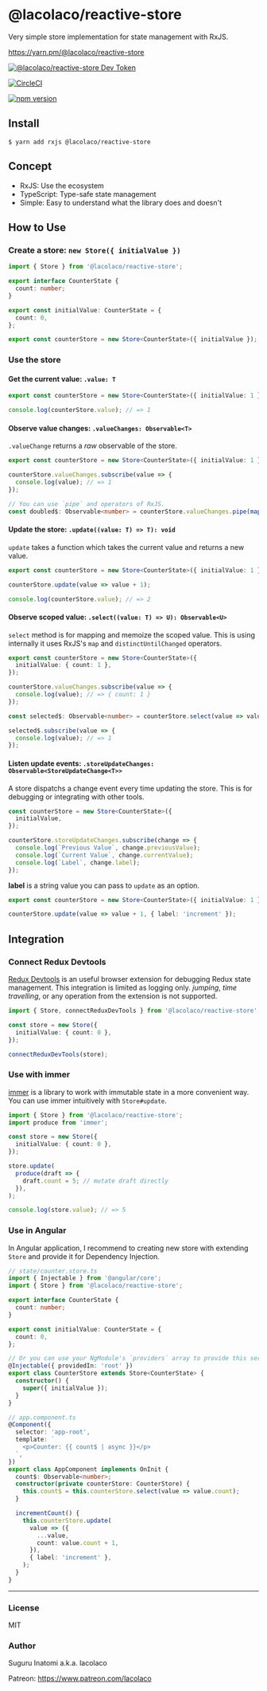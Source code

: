 # @lacolaco/reactive-store

Very simple store implementation for state management with RxJS.

https://yarn.pm/@lacolaco/reactive-store

[![@lacolaco/reactive-store Dev Token](https://badge.devtoken.rocks/@lacolaco/reactive-store)](https://devtoken.rocks/package/@lacolaco/reactive-store)

[![CircleCI](https://circleci.com/gh/lacolaco/reactive-store.svg?style=svg)](https://circleci.com/gh/lacolaco/reactive-store)

[![npm version](https://badge.fury.io/js/%40lacolaco%2Freactive-store.svg)](https://badge.fury.io/js/%40lacolaco%2Freactive-store)

## Install

```
$ yarn add rxjs @lacolaco/reactive-store
```

## Concept

- RxJS: Use the ecosystem
- TypeScript: Type-safe state management
- Simple: Easy to understand what the library does and doesn't

## How to Use

### Create a store: `new Store({ initialValue })`

```ts
import { Store } from '@lacolaco/reactive-store';

export interface CounterState {
  count: number;
}

export const initialValue: CounterState = {
  count: 0,
};

export const counterStore = new Store<CounterState>({ initialValue });
```

### Use the store

#### Get the current value: `.value: T`

```ts
export const counterStore = new Store<CounterState>({ initialValue: 1 });

console.log(counterStore.value); // => 1
```

#### Observe value changes: `.valueChanges: Observable<T>`

`.valueChange` returns a _raw_ observable of the store.

```ts
export const counterStore = new Store<CounterState>({ initialValue: 1 });

counterStore.valueChanges.subscribe(value => {
  console.log(value); // => 1
});

// You can use `pipe` and operators of RxJS.
const doubled$: Observable<number> = counterStore.valueChanges.pipe(map(value => value * 2));
```

#### Update the store: `.update((value: T) => T): void`

`update` takes a function which takes the current value and returns a new value.

```ts
export const counterStore = new Store<CounterState>({ initialValue: 1 });

counterStore.update(value => value + 1);

console.log(counterStore.value); // => 2
```

#### Observe scoped value: `.select((value: T) => U): Observable<U>`

`select` method is for mapping and memoize the scoped value.
This is using internally it uses RxJS's `map` and `distinctUntilChanged` operators.

```ts
export const counterStore = new Store<CounterState>({
  initialValue: { count: 1 },
});

counterStore.valueChanges.subscribe(value => {
  console.log(value); // => { count: 1 }
});

const selected$: Observable<number> = counterStore.select(value => value.count);

selected$.subscribe(value => {
  console.log(value); // => 1
});
```

#### Listen update events: `.storeUpdateChanges: Observable<StoreUpdateChange<T>>`

A store dispatchs a change event every time updating the store.
This is for debugging or integrating with other tools.

```ts
const counterStore = new Store<CounterState>({
  initialValue,
});

counterStore.storeUpdateChanges.subscribe(change => {
  console.log(`Previous Value`, change.previousValue);
  console.log(`Current Value`, change.currentValue);
  console.log(`Label`, change.label);
});
```

**label** is a string value you can pass to `update` as an option.

```ts
export const counterStore = new Store<CounterState>({ initialValue: 1 });

counterStore.update(value => value + 1, { label: 'increment' });
```

## Integration

### Connect Redux Devtools

[Redux Devtools](https://github.com/zalmoxisus/redux-devtools-extension) is an useful browser extension for debugging Redux state management.
This integration is limited as logging only. _jumping_, _time travelling_, or any operation from the extension is not supported.

```ts
import { Store, connectReduxDevTools } from '@lacolaco/reactive-store';

const store = new Store({
  initialValue: { count: 0 },
});

connectReduxDevTools(store);
```

### Use with immer

[immer](https://github.com/mweststrate/immer) is a library to work with immutable state in a more convenient way.
You can use immer intuitively with `Store#update`.

```ts
import { Store } from '@lacolaco/reactive-store';
import produce from 'immer';

const store = new Store({
  initialValue: { count: 0 },
});

store.update(
  produce(draft => {
    draft.count = 5; // mutate draft directly
  }),
);

console.log(store.value); // => 5
```

### Use in Angular

In Angular application, I recommend to creating new store with extending `Store` and provide it for Dependency Injection.

```ts
// state/counter.store.ts
import { Injectable } from '@angular/core';
import { Store } from '@lacolaco/reactive-store';

export interface CounterState {
  count: number;
}

export const initialValue: CounterState = {
  count: 0,
};

// Or you can use your NgModule's `providers` array to provide this service.
@Injectable({ providedIn: 'root' })
export class CounterStore extends Store<CounterState> {
  constructor() {
    super({ initialValue });
  }
}
```

```ts
// app.component.ts
@Component({
  selector: 'app-root',
  template: `
    <p>Counter: {{ count$ | async }}</p>
  `,
})
export class AppComponent implements OnInit {
  count$: Observable<number>;
  constructor(private counterStore: CounterStore) {
    this.count$ = this.counterStore.select(value => value.count);
  }

  incrementCount() {
    this.counterStore.update(
      value => ({
        ...value,
        count: value.count + 1,
      }),
      { label: 'increment' },
    );
  }
}
```

---

### License

MIT

### Author

Suguru Inatomi a.k.a. lacolaco

Patreon: https://www.patreon.com/lacolaco
